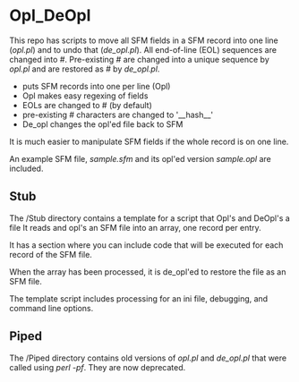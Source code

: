# Opl_DeOpl
This repo has scripts to move all SFM fields in a SFM record into one line (*opl.pl*) and to undo that (*de_opl.pl*).
All end-of-line (EOL) sequences are changed into *#*. Pre-existing *#* are changed into a unique sequence by *opl.pl* and are restored as *#* by *de_opl.pl*.

 - puts SFM records into one per line (Opl)
 - Opl makes easy regexing of fields
 - EOLs are changed to # (by default)
 - pre-existing # characters are changed to '\_\_hash\_\_'
 - De_opl changes the opl'ed file back to SFM

It is much easier to manipulate SFM fields if the whole record is on one line.

An example SFM file, *sample.sfm* and its opl'ed version *sample.opl* are included.

## Stub
The /Stub directory contains a template for a script that Opl's and DeOpl's a file
It reads and opl's an SFM file into an array, one record per entry.

It has a section where you can include code that will be executed for each record of the SFM file.

When the array has been processed, it is de_opl'ed to restore the file as an SFM file.

The template script includes processing for an ini file, debugging, and command line options.

## Piped
The /Piped directory contains old versions of *opl.pl* and *de_opl.pl* that were called using *perl -pf*. They are now deprecated.
